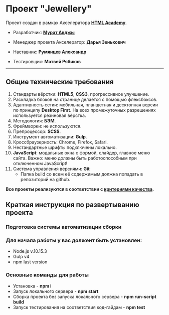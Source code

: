 # Проект "Jewellery"

Проект создан в рамках Акселератора **[HTML Academy](https://htmlacademy.ru/about)**.

* Разработчик: **[Мурат Авджы](https://htmlacademy.ru/profile/id1459569)**

* Менеджер проекта Акселератор: **Дарья Зенькович**
* Наставник: **Румянцев Александр**
* Тестировщик: **Матвей Рябиков**

* * *
## Общие технические требования

1. Стандарты вёрстки: **HTML5**, **CSS3**, прогрессивное улучшение.
2. Раскладка блоков на странице делается с помощью флексбоксов.
3. Адаптивность сетки: мобильная, планшетная и десктопная версии по принципу **Desktop First**.
   На всех промежуточных разрешениях используется резиновая вёрстка.
4. Методология: **БЭМ**.
5. Фреймворки: не используются.
6. Препроцессор: **SCSS**.
7. Инструмент автоматизации: **Gulp**.
8. Кроссбраузерность: Chrome, Firefox, Safari.
9. Нестандартные шрифты подключены локально.
10. **JavaScript**: модальные окна с формой, слайдер, главное меню сайта. Важно: меню должны быть работоспособным при отключенном JavaScript!
12. Система управления версиями: **Git**
    * Папка build со всем её содержимым должна попадать в репозиторий на github.

**Все проекты реализуются в соответствии с [критериями качества](https://www.notion.so/eec24ee0d0fd44a6b69562df857f15b1).**

## Краткая инструкция по развертыванию проекта

### Подготовка системы автоматизации сборки

### Для начала работы у вас должент быть установлен:
  * Node.js v.10.15.3
  * Gulp v4
  * npm last version

### Основные команды для работы
  * Установка - **npm i**
  * Запуск локального сервера - **npm start**
  * Сборка проекта без запуска локального сервера - **npm run-script build**
  * Запуск тестирования на соответствия код-гайдам - **npm test**
